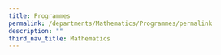 ```yaml
---
title: Programmes
permalink: /departments/Mathematics/Programmes/permalink
description: ""
third_nav_title: Mathematics
---
```

